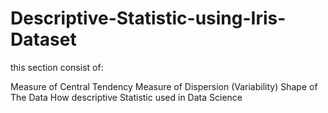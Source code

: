 # Descriptive-Statistic-using-Iris-Dataset

this section consist of:

Measure of Central Tendency
Measure of Dispersion (Variability)
Shape of The Data
How descriptive Statistic used in Data Science
